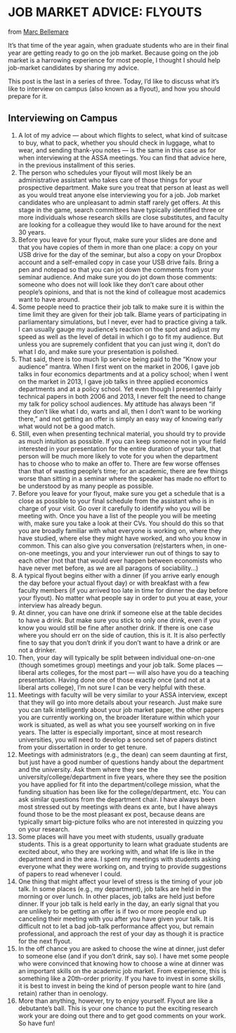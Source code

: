 # JOB MARKET ADVICE: FLYOUTS

from [Marc Bellemare](http://marcfbellemare.com/wordpress/11544)

It’s that time of the year again, when graduate students who are in their final year are getting ready to go on the job market. Because going on the job market is a harrowing experience for most people, I thought I should help job-market candidates by sharing my advice.

This post is the last in a series of three. Today, I’d like to discuss what it’s like to interview on campus (also known as a flyout), and how you should prepare for it.

## Interviewing on Campus

1. A lot of my advice — about which flights to select, what kind of suitcase to buy, what to pack, whether you should check in luggage, what to wear, and sending thank-you notes — is the same in this case as for when interviewing at the ASSA meetings. You can find that advice here, in the previous installment of this series.
2. The person who schedules your flyout will most likely be an administrative assistant who takes care of those things for your prospective department. Make sure you treat that person at least as well as you would treat anyone else interviewing you for a job. Job market candidates who are unpleasant to admin staff rarely get offers. At this stage in the game, search committees have typically identified three or more individuals whose research skills are close substitutes, and faculty are looking for a colleague they would like to have around for the next 30 years.
3. Before you leave for your flyout, make sure your slides are done and that you have copies of them in more than one place: a copy on your USB drive for the day of the seminar, but also a copy on your Dropbox account and a self-emailed copy in case your USB drive fails. Bring a pen and notepad so that you can jot down the comments from your seminar audience. And make sure you do jot down those comments: someone who does not will look like they don’t care about other people’s opinions, and that is not the kind of colleague most academics want to have around.
4. Some people need to practice their job talk to make sure it is within the time limit they are given for their job talk. Blame years of participating in parliamentary simulations, but I never, ever had to practice giving a talk. I can usually gauge my audience’s reaction on the spot and adjust my speed as well as the level of detail in which I go to fit my audience. But unless you are supremely confident that you can just wing it, don’t do what I do, and make sure your presentation is polished.
5. That said, there is too much lip service being paid to the “Know your audience” mantra. When I first went on the market in 2006, I gave job talks in four economics departments and at a policy school; when I went on the market in 2013, I gave job talks in three applied economics departments and at a policy school. Yet even though I presented fairly technical papers in both 2006 and 2013, I never felt the need to change my talk for policy school audiences. My attitude has always been “if they don’t like what I do, warts and all, then I don’t want to be working there,” and not getting an offer is simply an easy way of knowing early what would not be a good match.
6. Still, even when presenting technical material, you should try to provide as much intuition as possible. If you can keep someone not in your field interested in your presentation for the entire duration of your talk, that person will be much more likely to vote for you when the department has to choose who to make an offer to. There are few worse offenses than that of wasting people’s time; for an academic, there are few things worse than sitting in a seminar where the speaker has made no effort to be understood by as many people as possible.
7. Before you leave for your flyout, make sure you get a schedule that is a close as possible to your final schedule from the assistant who is in charge of your visit. Go over it carefully to identify who you will be meeting with. Once you have a list of the people you will be meeting with, make sure you take a look at their CVs. You should do this so that you are broadly familiar with what everyone is working on, where they have studied, where else they might have worked, and who you know in common. This can also give you conversation (re)starters when, in one-on-one meetings, you and your interviewer run out of things to say to each other (not that that would ever happen between economists who have never met before, as we are all paragons of sociability…)
8. A typical flyout begins either with a dinner (if you arrive early enough the day before your actual flyout day) or with breakfast with a few faculty members (if you arrived too late in time for dinner the day before your flyout). No matter what people say in order to put you at ease, your interview has already begun.
9. At dinner, you can have one drink if someone else at the table decides to have a drink. But make sure you stick to only one drink, even if you know you would still be fine after another drink. If there is one case where you should err on the side of caution, this is it. It is also perfectly fine to say that you don’t drink if you don’t want to have a drink or are not a drinker.
10. Then, your day will typically be split between individual one-on-one (though sometimes group) meetings and your job talk. Some places — liberal arts colleges, for the most part — will also have you do a teaching presentation. Having done one of those exactly once (and not at a liberal arts college), I’m not sure I can be very helpful with these.
11. Meetings with faculty will be very similar to your ASSA interview, except that they will go into more details about your research. Just make sure you can talk intelligently about your job market paper, the other papers you are currently working on, the broader literature within which your work is situated, as well as what you see yourself working on in five years. The latter is especially important, since at most research universities, you will need to develop a second set of papers distinct from your dissertation in order to get tenure.
12. Meetings with administrators (e.g., the dean) can seem daunting at first, but just have a good number of questions handy about the department and the university. Ask them where they see the university/college/department in five years, where they see the position you have applied for fit into the department/college mission, what the funding situation has been like for the college/department, etc. You can ask similar questions from the department chair. I have always been most stressed out by meetings with deans ex ante, but I have always found those to be the most pleasant ex post, because deans are typically smart big-picture folks who are not interested in quizzing you on your research.
13. Some places will have you meet with students, usually graduate students. This is a great opportunity to learn what graduate students are excited about, who they are working with, and what life is like in the department and in the area. I spent my meetings with students asking everyone what they were working on, and trying to provide suggestions of papers to read whenever I could.
14. One thing that might affect your level of stress is the timing of your job talk. In some places (e.g., my department), job talks are held in the morning or over lunch. In other places, job talks are held just before dinner. If your job talk is held early in the day, an early signal that you are unlikely to be getting an offer is if two or more people end up canceling their meeting with you after you have given your talk. It is difficult not to let a bad job-talk performance affect you, but remain professional, and approach the rest of your day as though it is practice for the next flyout.
15. In the off chance you are asked to choose the wine at dinner, just defer to someone else (and if you don’t drink, say so). I have met some people who were convinced that knowing how to choose a wine at dinner was an important skills on the academic job market. From experience, this is something like a 20th-order priority. If you have to invest in some skills, it is best to invest in being the kind of person people want to hire (and retain) rather than in oenology.
16. More than anything, however, try to enjoy yourself. Flyout are like a debutante’s ball. This is your one chance to put the exciting research work your are doing out there and to get good comments on your work. So have fun!
